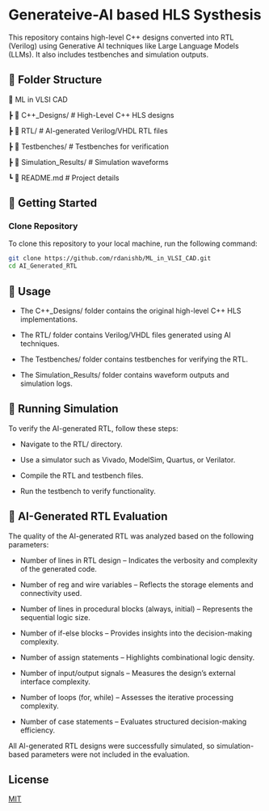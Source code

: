 # Generateive-AI based HLS Systhesis

This repository contains high-level C++ designs converted into RTL (Verilog) using Generative AI techniques like Large Language Models (LLMs). It also includes testbenches and simulation outputs.

## 📂 Folder Structure
📁 ML in VLSI CAD

┣ 📂 C++_Designs/ # High-Level C++ HLS designs

┣ 📂 RTL/ # AI-generated Verilog/VHDL RTL files

┣ 📂 Testbenches/ # Testbenches for verification

┣ 📂 Simulation_Results/ # Simulation waveforms

┗ 📜 README.md # Project details

## 🚀 Getting Started
### Clone Repository
To clone this repository to your local machine, run the following command:
```sh
git clone https://github.com/rdanishb/ML_in_VLSI_CAD.git
cd AI_Generated_RTL
```

## 📌 Usage
- The C++_Designs/ folder contains the original high-level C++ HLS implementations.

- The RTL/ folder contains Verilog/VHDL files generated using AI techniques.

- The Testbenches/ folder contains testbenches for verifying the RTL.

- The Simulation_Results/ folder contains waveform outputs and simulation logs.

## 🔧 Running Simulation
To verify the AI-generated RTL, follow these steps:

- Navigate to the RTL/ directory.

- Use a simulator such as Vivado, ModelSim, Quartus, or Verilator.

- Compile the RTL and testbench files.

- Run the testbench to verify functionality.

## 🤖 AI-Generated RTL Evaluation
The quality of the AI-generated RTL was analyzed based on the following parameters:

- Number of lines in RTL design – Indicates the verbosity and complexity of the generated code.

- Number of reg and wire variables – Reflects the storage elements and connectivity used.

- Number of lines in procedural blocks (always, initial) – Represents the sequential logic size.

- Number of if-else blocks – Provides insights into the decision-making complexity.

- Number of assign statements – Highlights combinational logic density.

- Number of input/output signals – Measures the design’s external interface complexity.

- Number of loops (for, while) – Assesses the iterative processing complexity.

- Number of case statements – Evaluates structured decision-making efficiency.
  
All AI-generated RTL designs were successfully simulated, so simulation-based parameters were not included in the evaluation.



## License

[MIT](https://choosealicense.com/licenses/mit/)
